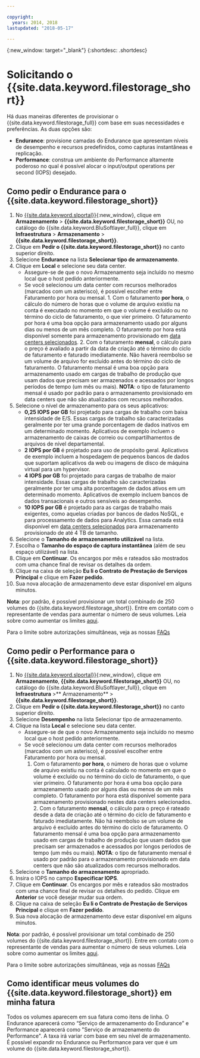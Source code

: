 ```yaml
---

copyright:
  years: 2014, 2018
lastupdated: "2018-05-17"

---
```

{:new_window: target="_blank"}
{:shortdesc: .shortdesc}

# Solicitando o {{site.data.keyword.filestorage_short}} 

Há duas maneiras diferentes de provisionar o {{site.data.keyword.filestorage_full}} com base em suas necessidades e preferências. As duas opções são:

- **Endurance**: provisione camadas do Endurance que apresentam níveis de desempenho e recursos predefinidos, como capturas instantâneas e replicação.
- **Performance**: construa um ambiente do Performance altamente poderoso no qual é possível alocar o input/output operations per second (IOPS) desejado.

## Como pedir o Endurance para o {{site.data.keyword.filestorage_short}}

1. No [{{site.data.keyword.slportal}}](https://control.softlayer.com/){:new_window}, clique em **Armazenamento** > **{{site.data.keyword.filestorage_short}}** OU, no catálogo do {{site.data.keyword.BluSoftlayer_full}}, clique em **Infraestrutura** > **Armazenamento** > **{{site.data.keyword.filestorage_short}}**.
2. Clique em **Pedir o {{site.data.keyword.filestorage_short}}** no canto superior direito. 
3. Selecione **Endurance** na lista **Selecionar tipo de armazenamento**.
4. Clique em **Local** e selecione seu data center.
   - Assegure-se de que o novo Armazenamento seja incluído no mesmo local que o host pedido anteriormente.
   - Se você selecionou um data center com recursos melhorados (marcados com um asterisco), é possível escolher entre Faturamento por hora ou mensal. 1. Com o faturamento **por hora**, o cálculo do número de horas que o volume de arquivo existiu na conta é executado no momento em que o volume é excluído ou no término do ciclo de faturamento, o que vier primeiro. O faturamento por hora é uma boa opção para armazenamento usado por alguns dias ou menos de um mês completo. O faturamento por hora está disponível somente para armazenamento provisionado em [data centers selecionados](new-ibm-block-and-file-storage-location-and-features.html). 
     2. Com o faturamento **mensal**, o cálculo para o preço é avaliado a partir da data de criação até o término do ciclo de faturamento e faturado imediatamente. Não haverá reembolso se um volume de arquivo for excluído antes do término do ciclo de faturamento. O faturamento mensal é uma boa opção para armazenamento usado em cargas de trabalho de produção que usam dados que precisam ser armazenados e acessados por longos períodos de tempo (um mês ou mais).
     **NOTA**: o tipo de faturamento mensal é usado por padrão para o armazenamento provisionado em data centers que não são atualizados com recursos melhorados.
5. Selecione o nível de armazenamento para os seus aplicativos:
    - **0,25 IOPS por GB** foi projetado para cargas de trabalho com baixa intensidade de E/S. Essas cargas de trabalho são caracterizadas geralmente por ter uma grande porcentagem de dados inativos em um determinado momento. Aplicativos de exemplo incluem o armazenamento de caixas de correio ou compartilhamentos de arquivos de nível departamental.
    - **2 IOPS por GB** é projetado para uso de propósito geral. Aplicativos de exemplo incluem a hospedagem de pequenos bancos de dados que suportam aplicativos da web ou imagens de disco de máquina virtual para um hypervisor.
    - **4 IOPS por GB** foi projetado para cargas de trabalho de maior intensidade. Essas cargas de trabalho são caracterizadas geralmente por ter uma alta porcentagem de dados ativos em um determinado momento. Aplicativos de exemplo incluem bancos de dados transacionais e outros sensíveis ao desempenho.
    - **10 IOPS por GB** é projetado para as cargas de trabalho mais exigentes, como aquelas criadas por bancos de dados NoSQL, e para processamento de dados para Analytics. Essa camada está disponível em [data centers selecionados](new-ibm-block-and-file-storage-location-and-features.html) para armazenamento provisionado de até 4 TB de tamanho.
6. Selecione o **Tamanho de armazenamento utilizável** na lista.
7. Escolha o **Tamanho do espaço de captura instantânea** (além de seu espaço utilizável) na lista.
8. Clique em **Continuar**. Os encargos por mês e rateados são mostrados com uma chance final de revisar os detalhes da ordem.
9. Clique na caixa de seleção **Eu li o Contrato de Prestação de Serviços Principal** e clique em **Fazer pedido**.
10. Sua nova alocação de armazenamento deve estar disponível em alguns minutos.

**Nota**: por padrão, é possível provisionar um total combinado de 250
volumes do {{site.data.keyword.filestorage_short}}. Entre em contato com o representante de vendas para aumentar o número de seus volumes. Leia sobre como aumentar os limites [aqui](managing-storage-limits.html).

Para o limite sobre autorizações simultâneas, veja as nossas [FAQs](File-Storage-FAQ.html)

## Como pedir o Performance para o {{site.data.keyword.filestorage_short}}

1. No [{{site.data.keyword.slportal}}](https://control.softlayer.com/){:new_window}, clique em **Armazenamento**, **{{site.data.keyword.filestorage_short}}** OU, no catálogo do {{site.data.keyword.BluSoftlayer_full}}, clique em **Infraestrutura** >** Armazenamento** > **{{site.data.keyword.filestorage_short}}**.
2. Clique em **Pedir o {{site.data.keyword.filestorage_short}}** no canto superior direito. 
3. Selecione **Desempenho** na lista Selecionar tipo de armazenamento.
4. Clique na lista **Local** e selecione seu data center.
    - Assegure-se de que o novo Armazenamento seja incluído no mesmo local que o host pedido anteriormente.
    - Se você selecionou um data center com recursos melhorados (marcados com um asterisco), é possível escolher entre Faturamento por hora ou mensal. 
       1. Com o faturamento **por hora**, o número de horas que o volume de arquivo existiu na conta é calculado no momento em que o volume é excluído ou no término do ciclo de faturamento, o que vier primeiro. O faturamento por hora é uma boa opção para armazenamento usado por alguns dias ou menos de um mês completo. O faturamento por hora está disponível somente para armazenamento provisionado nestes data centers selecionados. 2. Com o faturamento **mensal**, o cálculo para o preço é rateado desde a data de criação até o término do ciclo de faturamento e faturado imediatamente. Não há reembolso se um volume de arquivo é excluído antes do término do ciclo de faturamento. O faturamento mensal é uma boa opção para armazenamento usado em cargas de trabalho de produção que usam dados que precisam ser armazenados e acessados por longos períodos de tempo (um mês ou mais).
       **NOTA**: o tipo de faturamento mensal é usado por padrão para o armazenamento provisionado em data centers que não são atualizados com recursos melhorados.  
5. Selecione o **Tamanho do armazenamento** apropriado.
6. Insira o IOPS no campo **Especificar IOPS**.
7. Clique em **Continuar**. Os encargos por mês e rateados são mostrados com uma chance final de revisar os detalhes do pedido. Clique em **Anterior** se você desejar mudar sua ordem.
8. Clique na caixa de seleção **Eu li o Contrato de Prestação de Serviços Principal** e clique em **Fazer pedido**.
9. Sua nova alocação de armazenamento deve estar disponível em alguns minutos.

**Nota**: por padrão, é possível provisionar um total combinado de 250
volumes do {{site.data.keyword.filestorage_short}}. Entre em contato com o representante de vendas para aumentar o número de seus volumes. Leia sobre como aumentar os limites [aqui](managing-storage-limits.html).

Para o limite sobre autorizações simultâneas, veja as nossas [FAQs](File-Storage-FAQ.html)

## Como identificar meus volumes do {{site.data.keyword.filestorage_short}} em minha fatura

Todos os volumes aparecem em sua fatura como itens de linha. O Endurance aparecerá como “Serviço de armazenamento do Endurance” e Performance aparecerá como "Serviço de armazenamento do Performance". A taxa irá variar com base em seu nível de armazenamento. É possível expandir no Endurance ou Performance para ver que é um volume do {{site.data.keyword.filestorage_short}}.

